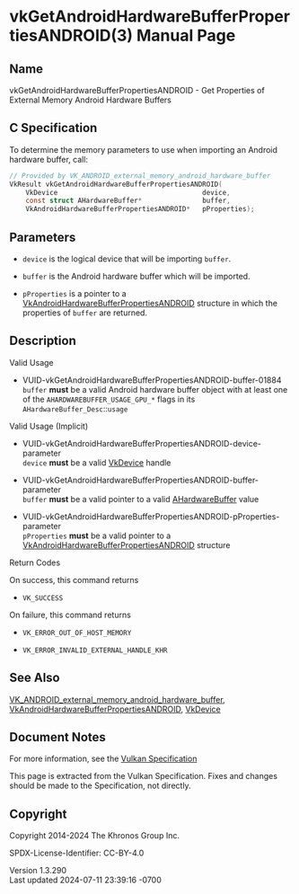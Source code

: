 # vkGetAndroidHardwareBufferPropertiesANDROID(3) Manual Page

## Name

vkGetAndroidHardwareBufferPropertiesANDROID - Get Properties of External
Memory Android Hardware Buffers



## <a href="#_c_specification" class="anchor"></a>C Specification

To determine the memory parameters to use when importing an Android
hardware buffer, call:

``` c
// Provided by VK_ANDROID_external_memory_android_hardware_buffer
VkResult vkGetAndroidHardwareBufferPropertiesANDROID(
    VkDevice                                    device,
    const struct AHardwareBuffer*               buffer,
    VkAndroidHardwareBufferPropertiesANDROID*   pProperties);
```

## <a href="#_parameters" class="anchor"></a>Parameters

- `device` is the logical device that will be importing `buffer`.

- `buffer` is the Android hardware buffer which will be imported.

- `pProperties` is a pointer to a
  [VkAndroidHardwareBufferPropertiesANDROID](https://registry.khronos.org/vulkan/specs/1.3-extensions/man/html/VkAndroidHardwareBufferPropertiesANDROID.html)
  structure in which the properties of `buffer` are returned.

## <a href="#_description" class="anchor"></a>Description

Valid Usage

- <a href="#VUID-vkGetAndroidHardwareBufferPropertiesANDROID-buffer-01884"
  id="VUID-vkGetAndroidHardwareBufferPropertiesANDROID-buffer-01884"></a>
  VUID-vkGetAndroidHardwareBufferPropertiesANDROID-buffer-01884  
  `buffer` **must** be a valid Android hardware buffer object with at
  least one of the `AHARDWAREBUFFER_USAGE_GPU_*` flags in its
  `AHardwareBuffer_Desc`::`usage`

Valid Usage (Implicit)

- <a
  href="#VUID-vkGetAndroidHardwareBufferPropertiesANDROID-device-parameter"
  id="VUID-vkGetAndroidHardwareBufferPropertiesANDROID-device-parameter"></a>
  VUID-vkGetAndroidHardwareBufferPropertiesANDROID-device-parameter  
  `device` **must** be a valid [VkDevice](https://registry.khronos.org/vulkan/specs/1.3-extensions/man/html/VkDevice.html) handle

- <a
  href="#VUID-vkGetAndroidHardwareBufferPropertiesANDROID-buffer-parameter"
  id="VUID-vkGetAndroidHardwareBufferPropertiesANDROID-buffer-parameter"></a>
  VUID-vkGetAndroidHardwareBufferPropertiesANDROID-buffer-parameter  
  `buffer` **must** be a valid pointer to a valid
  [AHardwareBuffer](https://registry.khronos.org/vulkan/specs/1.3-extensions/man/html/AHardwareBuffer.html) value

- <a
  href="#VUID-vkGetAndroidHardwareBufferPropertiesANDROID-pProperties-parameter"
  id="VUID-vkGetAndroidHardwareBufferPropertiesANDROID-pProperties-parameter"></a>
  VUID-vkGetAndroidHardwareBufferPropertiesANDROID-pProperties-parameter  
  `pProperties` **must** be a valid pointer to a
  [VkAndroidHardwareBufferPropertiesANDROID](https://registry.khronos.org/vulkan/specs/1.3-extensions/man/html/VkAndroidHardwareBufferPropertiesANDROID.html)
  structure

Return Codes

On success, this command returns  
- `VK_SUCCESS`

On failure, this command returns  
- `VK_ERROR_OUT_OF_HOST_MEMORY`

- `VK_ERROR_INVALID_EXTERNAL_HANDLE_KHR`

## <a href="#_see_also" class="anchor"></a>See Also

[VK_ANDROID_external_memory_android_hardware_buffer](https://registry.khronos.org/vulkan/specs/1.3-extensions/man/html/VK_ANDROID_external_memory_android_hardware_buffer.html),
[VkAndroidHardwareBufferPropertiesANDROID](https://registry.khronos.org/vulkan/specs/1.3-extensions/man/html/VkAndroidHardwareBufferPropertiesANDROID.html),
[VkDevice](https://registry.khronos.org/vulkan/specs/1.3-extensions/man/html/VkDevice.html)

## <a href="#_document_notes" class="anchor"></a>Document Notes

For more information, see the <a
href="https://registry.khronos.org/vulkan/specs/1.3-extensions/html/vkspec.html#vkGetAndroidHardwareBufferPropertiesANDROID"
target="_blank" rel="noopener">Vulkan Specification</a>

This page is extracted from the Vulkan Specification. Fixes and changes
should be made to the Specification, not directly.

## <a href="#_copyright" class="anchor"></a>Copyright

Copyright 2014-2024 The Khronos Group Inc.

SPDX-License-Identifier: CC-BY-4.0

Version 1.3.290  
Last updated 2024-07-11 23:39:16 -0700
